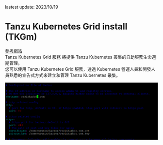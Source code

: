 lastest update: 2023/10/19  

# Tanzu Kubernetes Grid install (TKGm)  

[參考網站](https://docs.vmware.com/tw/VMware-Tanzu-Kubernetes-Grid/index.html "link")    
Tanzu Kubernetes Grid 服務 將提供 Tanzu Kubernetes 叢集的自助服務生命週期管理。  
您可以使用 Tanzu Kubernetes Grid 服務，透過 Kubernetes 營運人員和開發人員熟悉的宣告式方式來建立和管理 Tanzu Kubernetes 叢集。  



![img](https://github.com/ReSin-Yan/Kubernetes-Opensource-Project/blob/main/Harbor/harbor%E8%A8%AD%E5%AE%9A.PNG)   


